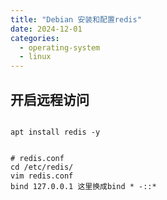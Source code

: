 ```yaml
---
title: "Debian 安装和配置redis"
date: 2024-12-01
categories:
  - operating-system
  - linux
---
```





## 开启远程访问

```

apt install redis -y


# redis.conf
cd /etc/redis/
vim redis.conf
bind 127.0.0.1 这里换成bind * -::*

```